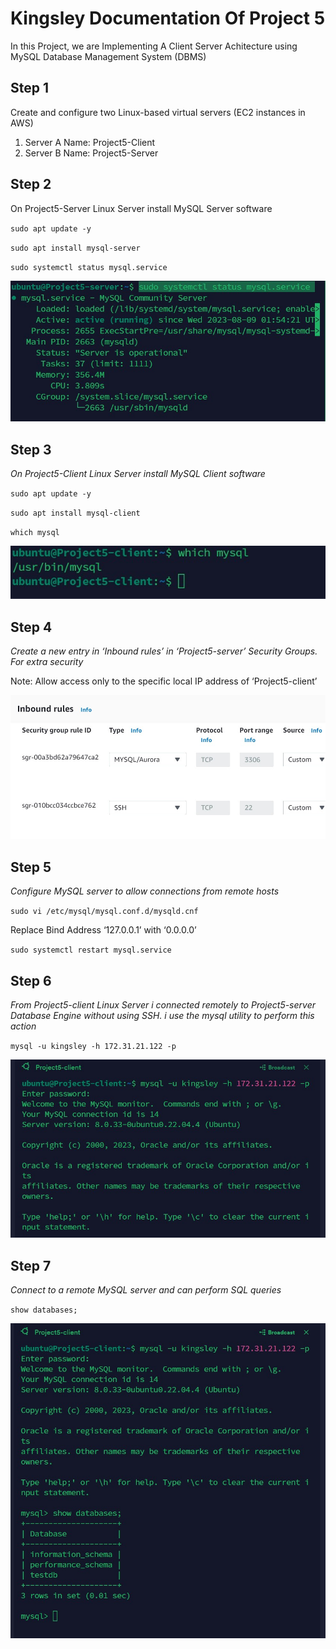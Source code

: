 # Kingsley Documentation Of Project 5

In this Project, we are Implementing A Client Server Achitecture using MySQL Database Management System (DBMS)

## Step 1
Create and configure two Linux-based virtual servers (EC2 instances in AWS)

1. Server A Name: Project5-Client
2. Server B Name: Project5-Server

## Step 2

On Project5-Server Linux Server install MySQL Server software

`sudo apt update -y`

`sudo apt install mysql-server`

`sudo systemctl status mysql.service`

![server status](./images/server-status.jpg)

## Step 3

*On Project5-Client Linux Server install MySQL Client software*

`sudo apt update -y`

`sudo apt install mysql-client`

`which mysql`

![client status](./images/client-status.jpg)


## Step 4

*Create a new entry in ‘Inbound rules’ in ‘Project5-server’ Security Groups. For extra security*

Note: Allow access only to the specific local IP address of ‘Project5-client’

![server security status](./images/server-security-group.jpg)

## Step 5

*Configure MySQL server to allow connections from remote hosts*

`sudo vi /etc/mysql/mysql.conf.d/mysqld.cnf`

Replace Bind Address ‘127.0.0.1’ with ‘0.0.0.0’

`sudo systemctl restart mysql.service`

## Step 6
*From Project5-client Linux Server i connected remotely to Project5-server Database Engine without using SSH. i use the mysql utility to perform this action*

`mysql -u kingsley -h 172.31.21.122 -p`

![client server database connect](./images/client-server-connect.jpg)

## Step 7

*Connect to a remote MySQL server and can perform SQL queries*

`show databases;`

![client-server database status](./images/client-server-database-status.jpg)







